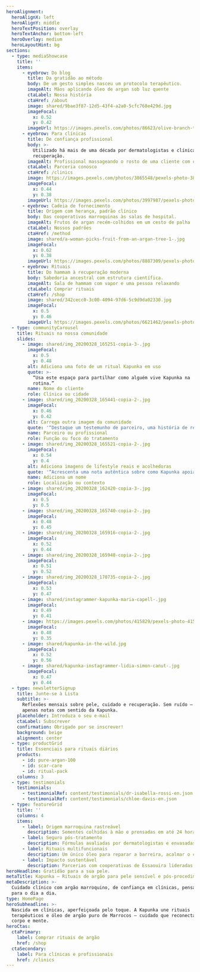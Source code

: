 ```yaml
---
heroAlignment:
  heroAlignX: left
  heroAlignY: middle
  heroTextPosition: overlay
  heroTextAnchor: bottom-left
  heroOverlay: medium
  heroLayoutHint: bg
sections:
  - type: mediaShowcase
    title: ''
    items:
      - eyebrow: Do blog
        title: Da gratidão ao método
        body: De um gesto simples nasceu um protocolo terapêutico.
        imageAlt: Mãos aplicando óleo de argan sob luz quente
        ctaLabel: Nossa história
        ctaHref: /about
        image: shared/9bae3f87-12d5-43f4-a2a0-5cfc768e429d.jpg
        imageFocal:
          x: 0.52
          y: 0.42
        imageUrl: https://images.pexels.com/photos/86623/olive-branch-tree-leaves-86623.jpeg?auto=compress&cs=tinysrgb&w=1920
      - eyebrow: Para clínicas
        title: De confiança profissional
        body: >-
          Utilizado há mais de uma década por dermatologistas e clínicas de
          recuperação.
        imageAlt: Profissional massageando o rosto de uma cliente com cuidado de argan
        ctaLabel: Parceria conosco
        ctaHref: /clinics
        image: https://images.pexels.com/photos/3865548/pexels-photo-3865548.jpeg?auto=compress&cs=tinysrgb&w=1920
        imageFocal:
          x: 0.44
          y: 0.38
        imageUrl: https://images.pexels.com/photos/3997987/pexels-photo-3997987.jpeg?auto=compress&cs=tinysrgb&w=1920
      - eyebrow: Cadeia de fornecimento
        title: Origem com herança, padrão clínico
        body: Das cooperativas marroquinas às salas de hospital.
        imageAlt: Frutos de argan recém-colhidos em um cesto de palha
        ctaLabel: Nossos padrões
        ctaHref: /method
        image: shared/a-woman-picks-fruit-from-an-argan-tree-1-.jpg
        imageFocal:
          x: 0.62
          y: 0.38
        imageUrl: https://images.pexels.com/photos/8887309/pexels-photo-8887309.jpeg?auto=compress&cs=tinysrgb&w=1920
      - eyebrow: Rituais
        title: Do hammam à recuperação moderna
        body: Sabedoria ancestral com estrutura científica.
        imageAlt: Sala de hammam com vapor e uma pessoa relaxando
        ctaLabel: Comprar rituais
        ctaHref: /shop
        image: shared/342cecc0-3c00-4094-97d6-5c9d9da02330.jpg
        imageFocal:
          x: 0.5
          y: 0.46
        imageUrl: https://images.pexels.com/photos/6621462/pexels-photo-6621462.jpeg?auto=compress&cs=tinysrgb&w=1920
  - type: communityCarousel
    title: Rituais na nossa comunidade
    slides:
      - image: shared/img_20200328_165251-copia-3-.jpg
        imageFocal:
          x: 0.5
          y: 0.48
        alt: Adiciona uma foto de um ritual Kapunka em uso
        quote: >-
          “Usa este espaço para partilhar como alguém vive Kapunka na
          rotina.”
        name: Nome do cliente
        role: Clínica ou cidade
      - image: shared/img_20200328_165441-copia-2-.jpg
        imageFocal:
          x: 0.46
          y: 0.42
        alt: Carrega outra imagem da comunidade
        quote: '“Destaque um testemunho de parceiro, uma história de recuperação ou um ritual diário.”'
        name: Parceiro ou profissional
        role: Função ou foco do tratamento
      - image: shared/img_20200328_165521-copia-2-.jpg
        imageFocal:
          x: 0.54
          y: 0.4
        alt: Adiciona imagens de lifestyle reais e acolhedoras
        quote: '“Acrescenta uma nota autêntica sobre como Kapunka apoia os objetivos de pele.”'
        name: Adiciona um nome
        role: Localização ou contexto
      - image: shared/img_20200328_162420-copia-3-.jpg
        imageFocal:
          x: 0.5
          y: 0.5
      - image: shared/img_20200328_165740-copia-2-.jpg
        imageFocal:
          x: 0.48
          y: 0.45
      - image: shared/img_20200328_165916-copia-2-.jpg
        imageFocal:
          x: 0.52
          y: 0.44
      - image: shared/img_20200328_165948-copia-2-.jpg
        imageFocal:
          x: 0.51
          y: 0.52
      - image: shared/img_20200328_170735-copia-2-.jpg
        imageFocal:
          x: 0.53
          y: 0.47
      - image: shared/instagrammer-kapunka-maria-capell-.jpg
        imageFocal:
          x: 0.49
          y: 0.41
      - image: https://images.pexels.com/photos/415829/pexels-photo-415829.jpeg?auto=compress&cs=tinysrgb&w=1920
        imageFocal:
          x: 0.48
          y: 0.35
      - image: shared/kapunka-in-the-wild.jpg
        imageFocal:
          x: 0.52
          y: 0.56
      - image: shared/kapunka-instagrammer-lidia-simon-canut-.jpg
        imageFocal:
          x: 0.47
          y: 0.44
  - type: newsletterSignup
    title: Junte-se à Lista
    subtitle: >-
      Reflexões mensais sobre pele, cuidado e recuperação. Sem ruído —
      apenas notas com sentido da Kapunka.
    placeholder: Introduza o seu e-mail
    ctaLabel: Subscrever
    confirmation: Obrigado por se inscrever!
    background: beige
    alignment: center
  - type: productGrid
    title: Essenciais para rituais diários
    products:
      - id: pure-argan-100
      - id: scar-care
      - id: ritual-pack
    columns: 3
  - type: testimonials
    testimonials:
      - testimonialRef: content/testimonials/dr-isabella-rossi-en.json
      - testimonialRef: content/testimonials/chloe-davis-en.json
  - type: featureGrid
    title: ''
    columns: 4
    items:
      - label: Origem marroquina rastreável
        description: Sementes colhidas à mão e prensadas em até 24 horas para preservar os ômegas.
      - label: Seguro pós-tratamento
        description: Fórmulas avaliadas por dermatologistas e envasadas em instalações GMP para pureza máxima.
      - label: Rituais multifuncionais
        description: Um único óleo para reparar a barreira, acalmar o couro cabeludo e iluminar o corpo sem resíduos.
      - label: Impacto sustentável
        description: Parcerias com cooperativas de Essaouira lideradas por mulheres que fortalecem a agricultura local.
heroHeadline: Gratidão para a sua pele.
metaTitle: Kapunka — Rituais de argão para pele sensível e pós-procedimento
metaDescription: >-
  Cuidado clínico com argão marroquino, de confiança em clínicas, pensado
  para o dia a dia.
type: HomePage
heroSubheadline: >-
  Nascida em clínicas, aperfeiçoada pelo toque. A Kapunka une rituais
  terapêuticos e óleo de argão puro de Marrocos — cuidado que reconecta
  corpo e mente.
heroCtas:
  ctaPrimary:
    label: Comprar rituais de argão
    href: /shop
  ctaSecondary:
    label: Para clínicas e profissionais
    href: /clinics
---
```


